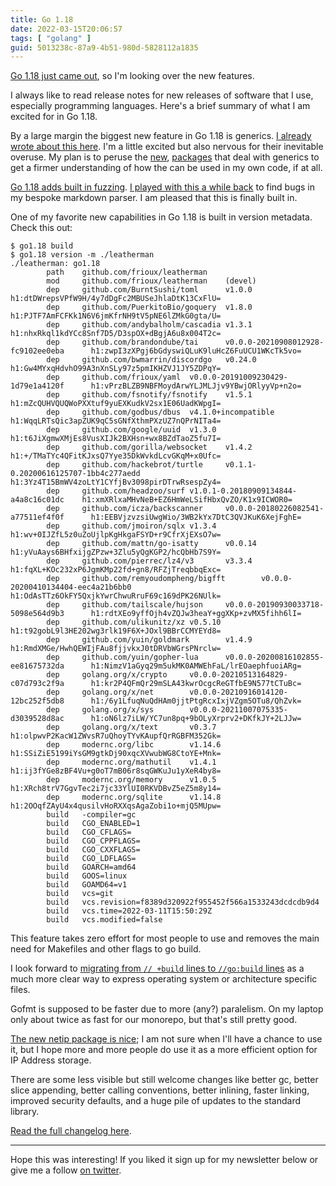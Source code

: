 ```yaml
---
title: Go 1.18
date: 2022-03-15T20:06:57
tags: [ "golang" ]
guid: 5013238c-87a9-4b51-980d-5828112a1835
---
```

[Go 1.18 just came out](https://golang.org/doc/go1.18), so I'm looking over
the new features.

<!--more-->

I always like to read release notes for new releases of software that I use,
especially programming languages.  Here's a brief summary of what I am excited
for in Go 1.18.

By a large margin the biggest new feature in Go 1.18 is generics.  [I already
wrote about this here](/posts/go-generics-example/).  I'm a little excited but
also nervous for their inevitable overuse.  My plan is to peruse the
[new](https://pkg.go.dev/golang.org/x/exp@v0.0.0-20220314205449-43aec2f8a4e7/maps),
[packages](https://pkg.go.dev/golang.org/x/exp@v0.0.0-20220314205449-43aec2f8a4e7/slices)
that deal with generics to get a firmer understanding of how the can be used in
my own code, if at all.

[Go 1.18 adds built in fuzzing](https://go.dev/doc/fuzz/).  [I played with this
a while
back](https://github.com/frioux/leatherman/blob/4be0d00/internal/notes/west/fuzz_test.go)
to find bugs in my bespoke markdown parser.  I am pleased that this is finally
built in.

One of my favorite new capabilities in Go 1.18 is built in version metadata.  Check this out:

```
$ go1.18 build                                                   
$ go1.18 version -m ./leatherman
./leatherman: go1.18
        path    github.com/frioux/leatherman
        mod     github.com/frioux/leatherman    (devel)
        dep     github.com/BurntSushi/toml      v1.0.0  h1:dtDWrepsVPfW9H/4y7dDgFc2MBUSeJhlaDtK13CxFlU=
        dep     github.com/PuerkitoBio/goquery  v1.8.0  h1:PJTF7AmFCFKk1N6V6jmKfrNH9tV5pNE6lZMkG0gta/U=
        dep     github.com/andybalholm/cascadia v1.3.1  h1:nhxRkql1kdYCc8Snf7D5/D3spOX+dBgjA6u8x004T2c=
        dep     github.com/brandondube/tai      v0.0.0-20210908012928-fc9102ee0eba      h1:zwpI3zXPgj6bGdyswiQLuK9luHcZ6FuUCU1WKcTk5vo=
        dep     github.com/bwmarrin/discordgo   v0.24.0 h1:Gw4MYxqHdvhO99A3nXnSLy97z5pmIKHZVJ1JY5ZDPqY=
        dep     github.com/frioux/yaml  v0.0.0-20191009230429-1d79e1a4120f      h1:vPrzBLZB9NBFMoydArwYLJMLJjv9YBwjORlyyVp+n2o=
        dep     github.com/fsnotify/fsnotify    v1.5.1  h1:mZcQUHVQUQWoPXXtuf9yuEXKudkV2sx1E06UadKWpgI=
        dep     github.com/godbus/dbus  v4.1.0+incompatible     h1:WqqLRTsQic3apZUK9qC5sGNfXthmPXzUZ7nQPrNITa4=
        dep     github.com/google/uuid  v1.3.0  h1:t6JiXgmwXMjEs8VusXIJk2BXHsn+wx8BZdTaoZ5fu7I=
        dep     github.com/gorilla/websocket    v1.4.2  h1:+/TMaTYc4QFitKJxsQ7Yye35DkWvkdLcvGKqM+x0Ufc=
        dep     github.com/hackebrot/turtle     v0.1.1-0.20200616125707-1bb4c277aedd    h1:3Yz4T15BmWV4zoLtY1CYfjBv3098pirDTrwRsespZy4=
        dep     github.com/headzoo/surf v1.0.1-0.20180909134844-a4a8c16c01dc    h1:xmXRlxaMHvNeB+EZ6HmWeLSifHbxQvZO/K1x9ICWOR0=
        dep     github.com/icza/backscanner     v0.0.0-20180226082541-a77511ef4f0f      h1:EEBVjzvzsiUwgWio/3WB2kYx7DtC3QVJKuK6XejFghE=
        dep     github.com/jmoiron/sqlx v1.3.4  h1:wv+0IJZfL5z0uZoUjlpKgHkgaFSYD+r9CfrXjEXsO7w=
        dep     github.com/mattn/go-isatty      v0.0.14 h1:yVuAays6BHfxijgZPzw+3Zlu5yQgKGP2/hcQbHb7S9Y=
        dep     github.com/pierrec/lz4/v3       v3.3.4  h1:fqXL+KOc232xP6JgmKMp22fd+gn8/RFZjTreqbbqExc=
        dep     github.com/remyoudompheng/bigfft        v0.0.0-20200410134404-eec4a21b6bb0      h1:OdAsTTz6OkFY5QxjkYwrChwuRruF69c169dPK26NUlk=
        dep     github.com/tailscale/hujson     v0.0.0-20190930033718-5098e564d9b3      h1:rdtXEo9yffOjh4vZQJw3heaY+ggXKp+zvMX5fihh6lI=
        dep     github.com/ulikunitz/xz v0.5.10 h1:t92gobL9l3HE202wg3rlk19F6X+JOxl9BBrCCMYEYd8=
        dep     github.com/yuin/goldmark        v1.4.9  h1:RmdXMGe/HwhQEWIjFAu8fjjvkxJ0tDRVbWGrsPNrclw=
        dep     github.com/yuin/gopher-lua      v0.0.0-20200816102855-ee81675732da      h1:NimzV1aGyq29m5ukMK0AMWEhFaL/lrEOaephfuoiARg=
        dep     golang.org/x/crypto     v0.0.0-20210513164829-c07d793c2f9a      h1:kr2P4QFmQr29mSLA43kwrOcgcReGTfbE9N577tCTuBc=
        dep     golang.org/x/net        v0.0.0-20210916014120-12bc252f5db8      h1:/6y1LfuqNuQdHAm0jjtPtgRcxIxjVZgm5OTu8/QhZvk=
        dep     golang.org/x/sys        v0.0.0-20211007075335-d3039528d8ac      h1:oN6lz7iLW/YC7un8pq+9bOLyXrprv2+DKfkJY+2LJJw=
        dep     golang.org/x/text       v0.3.7  h1:olpwvP2KacW1ZWvsR7uQhoyTYvKAupfQrRGBFM352Gk=
        dep     modernc.org/libc        v1.14.6 h1:SSiZiE5199iYsGM9gtkDj90xqcXVwubWG8CtoYE+Mnk=
        dep     modernc.org/mathutil    v1.4.1  h1:ij3fYGe8zBF4Vu+g0oT7mB06r8sqGWKuJu1yXeR4by8=
        dep     modernc.org/memory      v1.0.5  h1:XRch8trV7GgvTec2i7jc33YlUI0RKVDBvZ5eZ5m8y14=
        dep     modernc.org/sqlite      v1.14.8 h1:2OOqfZAyU4x4qusilvHoRXXqsAgaZobi1o+mjQ5MUpw=
        build   -compiler=gc
        build   CGO_ENABLED=1
        build   CGO_CFLAGS=
        build   CGO_CPPFLAGS=
        build   CGO_CXXFLAGS=
        build   CGO_LDFLAGS=
        build   GOARCH=amd64
        build   GOOS=linux
        build   GOAMD64=v1
        build   vcs=git
        build   vcs.revision=f8389d320922f955452f566a1533243dcdcdb9d4
        build   vcs.time=2022-03-11T15:50:29Z
        build   vcs.modified=false
```

This feature takes zero effort for most people to use and removes the main need
for Makefiles and other flags to go build.

I look forward to [migrating from `// +build` lines to `//go:build`
lines](https://go.dev/design/draft-gobuild) as a much more clear way to express
operating system or architecture specific files.

Gofmt is supposed to be faster due to more (any?) paralelism.  On my laptop
only about twice as fast for our monorepo, but that's still pretty good.

[The new netip package is nice](https://pkg.go.dev/net/netip); I am not sure
when I'll have a chance to use it, but I hope more and more people do use it as
a more efficient option for IP Address storage.

There are some less visible but still welcome changes like better gc, better
slice appending, better calling conventions, better inlining, faster linking,
improved security defaults, and a huge pile of updates to the standard library.

[Read the full changelog here](https://go.dev/doc/go1.18).

---

Hope this was interesting!  If you liked it sign up for my newsletter below or
give me a follow [on twitter](https://twitter.com/frioux).
